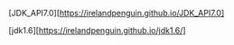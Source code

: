 [JDK_API7.0][https://irelandpenguin.github.io/JDK_API7.0]

[jdk1.6][https://irelandpenguin.github.io/jdk1.6/]
